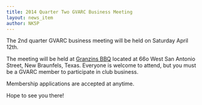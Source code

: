 ```yaml
---
title: 2014 Quarter Two GVARC Business Meeting
layout: news_item
author: NK5P
---
```


The 2nd quarter GVARC business meeting will be held on Saturday April 12th.

The meeting will be held at [Granzins BBQ](http://granzinsbbq.com) located at 66o West San Antonio
Street, New Braunfels, Texas.  Everyone is welcome to attend, but you must be a GVARC member to
participate in club business.

Membership applications are accepted at anytime.

Hope to see you there!

